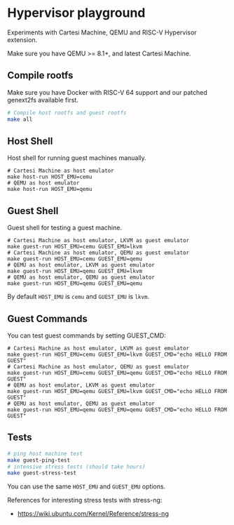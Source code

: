 # Hypervisor playground

Experiments with Cartesi Machine, QEMU and RISC-V Hypervisor extension.

Make sure you have QEMU >= 8.1+, and latest Cartesi Machine.

## Compile rootfs

Make sure you have Docker with RISC-V 64 support and our patched genext2fs available first.

```bash
# Compile host rootfs and guest rootfs
make all
```

## Host Shell

Host shell for running guest machines manually.

```shell
# Cartesi Machine as host emulator
make host-run HOST_EMU=cemu
# QEMU as host emulator
make host-run HOST_EMU=qemu
```

## Guest Shell

Guest shell for testing a guest machine.

```shell
# Cartesi Machine as host emulator, LKVM as guest emulator
make guest-run HOST_EMU=cemu GUEST_EMU=lkvm
# Cartesi Machine as host emulator, QEMU as guest emulator
make guest-run HOST_EMU=cemu GUEST_EMU=qemu
# QEMU as host emulator, LKVM as guest emulator
make guest-run HOST_EMU=qemu GUEST_EMU=lkvm
# QEMU as host emulator, QEMU as guest emulator
make guest-run HOST_EMU=qemu GUEST_EMU=qemu
```

By default `HOST_EMU` is `cemu` and `GUEST_EMU` is `lkvm`.

## Guest Commands

You can test guest commands by setting GUEST_CMD:

```shell
# Cartesi Machine as host emulator, LKVM as guest emulator
make guest-run HOST_EMU=cemu GUEST_EMU=lkvm GUEST_CMD="echo HELLO FROM GUEST"
# Cartesi Machine as host emulator, QEMU as guest emulator
make guest-run HOST_EMU=cemu GUEST_EMU=qemu GUEST_CMD="echo HELLO FROM GUEST"
# QEMU as host emulator, LKVM as guest emulator
make guest-run HOST_EMU=qemu GUEST_EMU=lkvm GUEST_CMD="echo HELLO FROM GUEST"
# QEMU as host emulator, QEMU as guest emulator
make guest-run HOST_EMU=qemu GUEST_EMU=qemu GUEST_CMD="echo HELLO FROM GUEST"
```

## Tests

```bash
# ping host machine test
make guest-ping-test
# intensive stress tests (should take hours)
make guest-stress-test
```

You can use the same `HOST_EMU` and `GUEST_EMU` options.

References for interesting stress tests with stress-ng:
- https://wiki.ubuntu.com/Kernel/Reference/stress-ng

